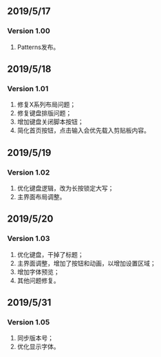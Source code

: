 ## 2019/5/17
### Version 1.00
1. Patterns发布。

## 2019/5/18
### Version 1.01
1. 修复X系列布局问题；
2. 修复键盘排版问题；
3. 增加键盘关闭脚本按钮；
4. 简化首页按钮，点击输入会优先载入剪贴板内容。

## 2019/5/19
### Version 1.02
1. 优化键盘逻辑，改为长按锁定大写；
2. 主界面布局调整。

## 2019/5/20
### Version 1.03
1. 优化键盘，干掉了标题；
2. 主界面调整，增加了按钮和动画，以增加设置区域；
3. 增加字体预览；
4. 其他问题修复。

## 2019/5/31
### Version 1.05
1. 同步版本号；
2. 优化显示字体。
